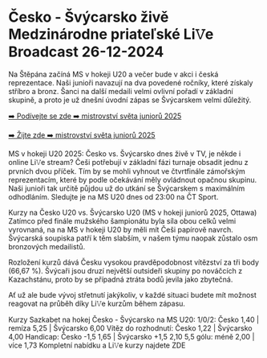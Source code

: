 <h1>Česko - Švýcarsko živě Medzinárodne priateľské Li𝚅e Broadcast 26-12-2024</h1>

Na Štěpána začíná MS v hokeji U20 a večer bude v akci i česká reprezentace. Naši junioři navazují na dva povedené ročníky, které získaly stříbro a bronz. Šanci na další medaili velmi ovlivní pořadí v základní skupině, a proto je už dnešní úvodní zápas se Švýcarskem velmi důležitý.

[➡️ Podívejte se zde ➡️ mistrovství světa juniorů 2025](https://t.co/whptpWNcQ2)

[➡️ Žijte zde ➡️ mistrovství světa juniorů 2025](https://t.co/whptpWNcQ2)

MS v hokeji U20 2025: Česko vs. Švýcarsko dnes živě v TV, je někde i online Li𝚅e stream?
Češi potřebují v základní fázi turnaje obsadit jednu z prvních dvou příček. Tím by se mohli vyhnout ve čtvrtfinále zámořským reprezentacím, které by podle očekávání měly ovládnout opačnou skupinu. Naši junioři tak určitě půjdou už do utkání se Švýcarskem s maximálním odhodláním. Sledujte je na MS U20 dnes od 23:00 na ČT Sport.

Kurzy na Česko U20 vs. Švýcarsko U20 (MS v hokeji juniorů 2025, Ottawa)
Zatímco před finále mužského šampionátu byla síla obou celků velmi vyrovnaná, na na MS v hokeji U20 by měli mít Češi papírově navrch. Švýcarská soupiska patří k těm slabším, v našem týmu naopak zůstalo osm bronzových medailistů.

Rozložení kurzů dává Česku vysokou pravděpodobnost vítězství za tři body (66,67 %). Švýcaři jsou druzí největší outsideři skupiny po nováčcích z Kazachstánu, proto by se případná ztráta bodů jevila jako zbytečná.

Ať už ale bude vývoj střetnutí jakýkoliv, v každé situaci budete mít možnost reagovat na průběh díky Li𝚅e kurzům během zápasu.

Kurzy Sazkabet na hokej Česko - Švýcarsko na MS U20:
1/0/2: Česko 1,40 | remíza 5,25 | Švýcarsko 6,00
Vítěz do rozhodnutí: Česko 1,22 | Švýcarsko 4,00
Handicap: Česko -1,5 1,65 | Švýcarsko +1,5 2,10
5,5 gólu: méně 2,00 | více 1,73
Kompletní nabídku a Li𝚅e kurzy najdete ZDE
